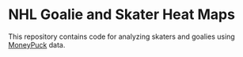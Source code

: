 # NHL Goalie and Skater Heat Maps

This repository contains code for analyzing skaters and goalies using [MoneyPuck](http://www.moneypuck.com) data.

